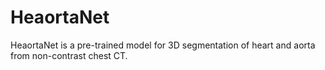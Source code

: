 # HeaortaNet
HeaortaNet is a pre-trained model for 3D segmentation of heart and aorta from non-contrast chest CT.
